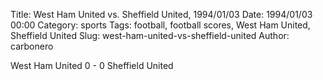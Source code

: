 Title: West Ham United vs. Sheffield United, 1994/01/03
Date: 1994/01/03 00:00
Category: sports
Tags: football, football scores, West Ham United, Sheffield United
Slug: west-ham-united-vs-sheffield-united
Author: carbonero


West Ham United 0 - 0 Sheffield United
